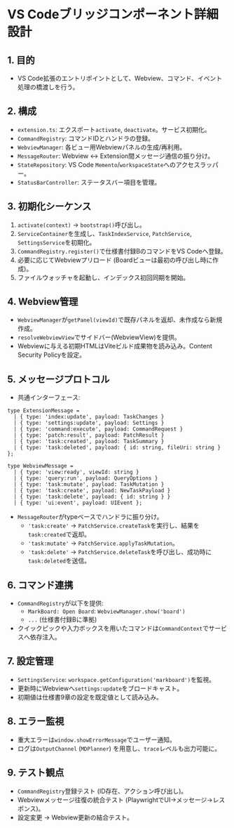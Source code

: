 # VS Codeブリッジコンポーネント詳細設計

## 1. 目的
- VS Code拡張のエントリポイントとして、Webview、コマンド、イベント処理の橋渡しを行う。

## 2. 構成
- `extension.ts`: エクスポート`activate`, `deactivate`。サービス初期化。
- `CommandRegistry`: コマンドIDとハンドラの登録。
- `WebviewManager`: 各ビュー用Webviewパネルの生成/再利用。
- `MessageRouter`: Webview <-> Extension間メッセージ通信の振り分け。
- `StateRepository`: VS Code `Memento`/`workspaceState`へのアクセスラッパー。
- `StatusBarController`: ステータスバー項目を管理。

## 3. 初期化シーケンス
1. `activate(context)` → `bootstrap()`呼び出し。
2. `ServiceContainer`を生成し、`TaskIndexService`, `PatchService`, `SettingsService`を初期化。
3. `CommandRegistry.register()`で仕様書付録BのコマンドをVS Codeへ登録。
4. 必要に応じてWebviewプリロード (Boardビューは最初の呼び出し時に作成)。
5. ファイルウォッチャを起動し、インデックス初回同期を開始。

## 4. Webview管理
- `WebviewManager`が`getPanel(viewId)`で既存パネルを返却、未作成なら新規作成。
- `resolveWebviewView`でサイドバー(WebviewView)を提供。
- Webviewに与える初期HTMLはViteビルド成果物を読み込み。Content Security Policyを設定。

## 5. メッセージプロトコル
- 共通インターフェース:
```
type ExtensionMessage =
  | { type: 'index:update', payload: TaskChanges }
  | { type: 'settings:update', payload: Settings }
  | { type: 'command:execute', payload: CommandRequest }
  | { type: 'patch:result', payload: PatchResult }
  | { type: 'task:created', payload: TaskSummary }
  | { type: 'task:deleted', payload: { id: string, fileUri: string } };

type WebviewMessage =
  | { type: 'view:ready', viewId: string }
  | { type: 'query:run', payload: QueryOptions }
  | { type: 'task:mutate', payload: TaskMutation }
  | { type: 'task:create', payload: NewTaskPayload }
  | { type: 'task:delete', payload: { id: string } }
  | { type: 'ui:event', payload: UIEvent };
```
- `MessageRouter`がtypeベースでハンドラに振り分け。
  - `'task:create'` → `PatchService.createTask`を実行し、結果を`task:created`で返却。
  - `'task:mutate'` → `PatchService.applyTaskMutation`。
  - `'task:delete'` → `PatchService.deleteTask`を呼び出し、成功時に`task:deleted`を送信。

## 6. コマンド連携
- `CommandRegistry`が以下を提供:
  - `MarkBoard: Open Board`: `WebviewManager.show('board')`
  - `...` (仕様書付録Bに準拠)
- クイックピックや入力ボックスを用いたコマンドは`CommandContext`でサービスへ依存注入。

## 7. 設定管理
- `SettingsService`: `workspace.getConfiguration('markboard')`を監視。
- 更新時にWebviewへ`settings:update`をブロードキャスト。
- 初期値は仕様書9章の設定を既定値として読み込み。

## 8. エラー監視
- 重大エラーは`window.showErrorMessage`でユーザー通知。
- ログは`OutputChannel` (`MDPlanner`) を用意し、`trace`レベルも出力可能に。

## 9. テスト観点
- `CommandRegistry`登録テスト (ID存在、アクション呼び出し)。
- Webviewメッセージ往復の統合テスト (PlaywrightでUI→メッセージ→レスポンス)。
- 設定変更 → Webview更新の結合テスト。
